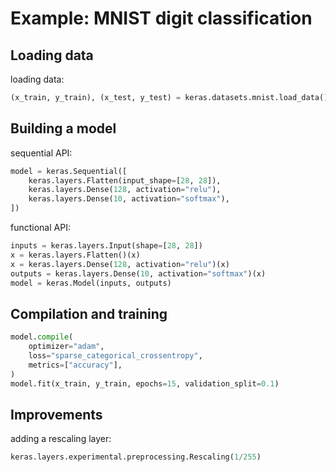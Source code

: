 # Example: MNIST digit classification

## Loading data

loading data:

```py
(x_train, y_train), (x_test, y_test) = keras.datasets.mnist.load_data()
```

## Building a model

sequential API:

```py
model = keras.Sequential([
    keras.layers.Flatten(input_shape=[28, 28]),
    keras.layers.Dense(128, activation="relu"),
    keras.layers.Dense(10, activation="softmax"),
])
```

functional API:

```py
inputs = keras.layers.Input(shape=[28, 28])
x = keras.layers.Flatten()(x)
x = keras.layers.Dense(128, activation="relu")(x)
outputs = keras.layers.Dense(10, activation="softmax")(x)
model = keras.Model(inputs, outputs)
```

## Compilation and training

```py
model.compile(
    optimizer="adam",
    loss="sparse_categorical_crossentropy",
    metrics=["accuracy"],
)
model.fit(x_train, y_train, epochs=15, validation_split=0.1)
```

## Improvements

adding a rescaling layer:

```py
keras.layers.experimental.preprocessing.Rescaling(1/255)
```
